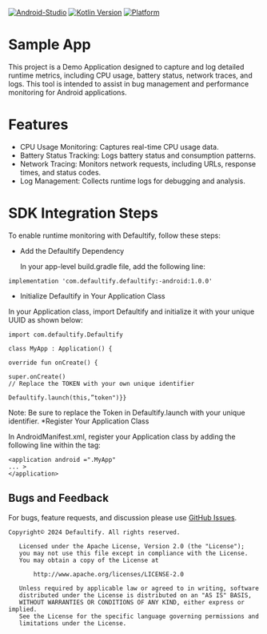 [![Android-Studio](https://img.shields.io/badge/Android%20Studio-Koala-orange.svg?style=flat)](https://developer.android.com/studio/)
[![Kotlin Version](https://img.shields.io/badge/Kotlin-1.9.22-blue.svg)](https://kotlinlang.org)
[![Platform](https://img.shields.io/badge/Platform-Android-green.svg?style=flat)](https://www.android.com/)

# Sample App
This project is a Demo Application designed to capture and log detailed runtime metrics, including CPU usage, battery status, network traces, and logs. This tool is intended to assist in bug management and performance monitoring for Android applications.

# Features

* CPU Usage Monitoring: Captures real-time CPU usage data.
* Battery Status Tracking: Logs battery status and consumption patterns.
* Network Tracing: Monitors network requests, including URLs, response times, and status codes.
* Log Management: Collects runtime logs for debugging and analysis.


# SDK Integration Steps

To enable runtime monitoring with Defaultify, follow these steps:

*  Add the Defaultify Dependency

   In your app-level build.gradle file, add the following line:
   
```
implementation 'com.defaultify.defaultify:-android:1.0.0'
```
* Initialize Defaultify in Your Application Class
  
In your Application class, import Defaultify and initialize it with your unique UUID as shown below:
```
import com.defaultify.Defaultify

class MyApp : Application() {

override fun onCreate() {

super.onCreate()
// Replace the TOKEN with your own unique identifier

Defaultify.launch(this,”token")}}
```


Note: Be sure to replace the Token in Defaultify.launch with your unique identifier.
*Register Your Application Class

 In AndroidManifest.xml, register your Application class by adding the following line within the <application> tag:

 ```
<application android =".MyApp"
... >
</application>

```

## Bugs and Feedback
For bugs, feature requests, and discussion please use [GitHub Issues](https://github.com/defaultifytracker/Android/issues).


```
Copyright© 2024 Defaultify. All rights reserved.

   Licensed under the Apache License, Version 2.0 (the "License");
   you may not use this file except in compliance with the License.
   You may obtain a copy of the License at

       http://www.apache.org/licenses/LICENSE-2.0

   Unless required by applicable law or agreed to in writing, software
   distributed under the License is distributed on an "AS IS" BASIS,
   WITHOUT WARRANTIES OR CONDITIONS OF ANY KIND, either express or implied.
   See the License for the specific language governing permissions and
   limitations under the License.
```


